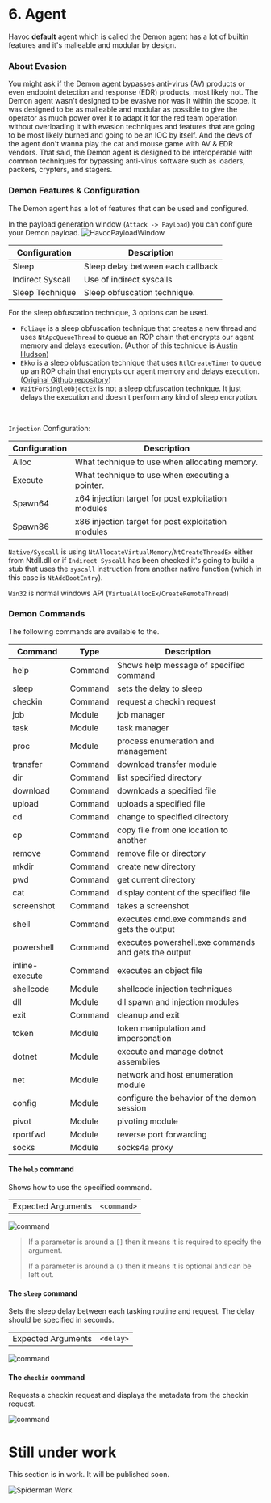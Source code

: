 # 6. Agent 

Havoc **default** agent which is called the Demon agent has a lot of builtin features and it's malleable and modular by design. 

### About Evasion

You might ask if the Demon agent bypasses anti-virus (AV) products or even endpoint detection and response (EDR) products, most likely not. 
The Demon agent wasn't designed to be evasive nor was it within the scope. It was designed to be as malleable and modular as possible to give the operator as much power over it to adapt it for the red team operation without overloading it with evasion techniques and features that are going to be most likely burned and going to be an IOC by itself. And the devs of the agent don't wanna play the cat and mouse game with AV & EDR vendors. 
That said, the Demon agent is designed to be interoperable with common techniques for bypassing anti-virus software such as loaders, packers, crypters, and stagers.

### Demon Features & Configuration

The Demon agent has a lot of features that can be used and configured. 

In the payload generation window (`Attack -> Payload`) you can configure your Demon payload.
![HavocPayloadWindow](/images/assets/HavocPayloadWindow.png)

| Configuration   | Description                       |
|------------------|-----------------------------------|
| Sleep            | Sleep delay between each callback |  
| Indirect Syscall | Use of indirect syscalls          |
| Sleep Technique  | Sleep obfuscation technique.      |

For the sleep obfuscation technique, 3 options can be used. 
- `Foliage` is a sleep obfuscation technique that creates a new thread and uses `NtApcQueueThread` to queue an ROP chain that encrypts our agent memory and delays execution. (Author of this technique is [Austin Hudson](https://twitter.com/ilove2pwn_))
- `Ekko` is a sleep obfuscation technique that uses `RtlCreateTimer` to queue up an ROP chain that encrypts our agent memory and delays execution. ([Original Github repository](https://github.com/Cracked5pider/Ekko))
- `WaitForSingleObjectEx` is not a sleep obfuscation technique. It just delays the execution and doesn't perform any kind of sleep encryption. 

&nbsp;

`Injection` Configuration:

| Configuration | Description                                        |
|----------------|----------------------------------------------------|
| Alloc          | What technique to use when allocating memory.      |  
| Execute        | What technique to use when executing a pointer.    |
| Spawn64        | x64 injection target for post exploitation modules |
| Spawn86        | x86 injection target for post exploitation modules |

`Native/Syscall` is using `NtAllocateVirtualMemory`/`NtCreateThreadEx` either from Ntdll.dll or if `Indirect Syscall` has been checked it's going to build a stub that uses the `syscall` instruction from another native function (which in this case is `NtAddBootEntry`).

`Win32` is normal windows API (`VirtualAllocEx`/`CreateRemoteThread`)

### Demon Commands

The following commands are available to the.

 | Command        | Type        | Description |
 |----------------|-------------|-------------|
 | help           | Command     | Shows help message of specified command
 | sleep          | Command     | sets the delay to sleep
 | checkin        | Command     | request a checkin request
 | job            | Module      | job manager
 | task           | Module      | task manager
 | proc           | Module      | process enumeration and management
 | transfer       | Command     | download transfer module
 | dir            | Command     | list specified directory
 | download       | Command     | downloads a specified file
 | upload         | Command     | uploads a specified file
 | cd             | Command     | change to specified directory
 | cp             | Command     | copy file from one location to another
 | remove         | Command     | remove file or directory
 | mkdir          | Command     | create new directory
 | pwd            | Command     | get current directory
 | cat            | Command     | display content of the specified file
 | screenshot     | Command     | takes a screenshot
 | shell          | Command     | executes cmd.exe commands and gets the output
 | powershell     | Command     | executes powershell.exe commands and gets the output
 | inline-execute | Command     | executes an object file
 | shellcode      | Module      | shellcode injection techniques
 | dll            | Module      | dll spawn and injection modules
 | exit           | Command     | cleanup and exit
 | token          | Module      | token manipulation and impersonation
 | dotnet         | Module      | execute and manage dotnet assemblies
 | net            | Module      | network and host enumeration module
 | config         | Module      | configure the behavior of the demon session
 | pivot          | Module      | pivoting module
 | rportfwd       | Module      | reverse port forwarding
 | socks          | Module      | socks4a proxy

#### The `help` command
Shows how to use the specified command. 

|||
|--|--|
| Expected Arguments | `<command>` | 

![command](/images/assets/commands/help.png)


> If a parameter is around a `[]` then it means it is required to specify the argument. 
> 
> If a parameter is around a `()` then it means it is optional and can be left out.  

#### The `sleep` command
Sets the sleep delay between each tasking routine and request. The delay should be specified in seconds. 

|||
|--|--|
| Expected Arguments | `<delay>` | 

![command](/images/assets/commands/sleep.png)

#### The `checkin` command
Requests a checkin request and displays the metadata from the checkin request. 

![command](/images/assets/commands/checkin.png)


# Still under work
This section is in work. It will be published soon.

![Spiderman Work](/images/Spiderman_work.png)
